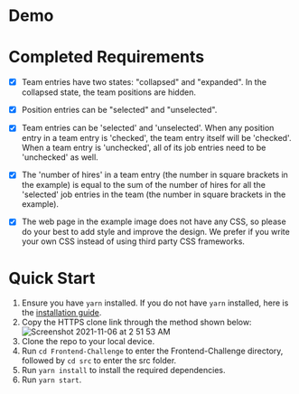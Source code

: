 # Demo
[](./demo.mov)

# Completed Requirements
- [X] Team entries have two states: "collapsed" and "expanded". In the collapsed state, the team positions are hidden.
- [X] Position entries can be "selected" and "unselected".
- [X] Team entries can be 'selected' and 'unselected'. When any position entry in a team entry is 'checked', the team entry itself will be 'checked'. When a team entry is 'unchecked', all of its job entries need to be 'unchecked' as well.
- [X] The 'number of hires' in a team entry (the number in square brackets in the example) is equal to the sum of the number of hires for all the 'selected' job entries in the team (the number in square brackets in the example).
- [X] The web page in the example image does not have any CSS, so please do your best to add style and improve the design. We prefer if you write your own CSS instead of using third party CSS frameworks.


# Quick Start
1. Ensure you have `yarn` installed. If you do not have `yarn` installed, here is the [installation guide](https://yarnpkg.com/getting-started/install).
2. Copy the HTTPS clone link through the method shown below:
![Screenshot 2021-11-06 at 2 51 53 AM](https://user-images.githubusercontent.com/61085398/140563471-e739e147-e7c3-4e85-8383-7f8d0f725b9d.png)
3. Clone the repo to your local device.
4. Run `cd Frontend-Challenge` to enter the Frontend-Challenge directory, followed by `cd src` to enter the src folder.
5. Run `yarn install` to install the required dependencies.
6. Run `yarn start`.
